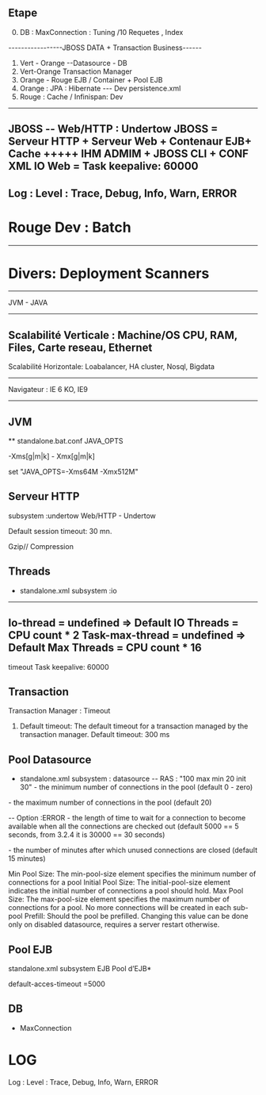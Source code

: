 ## Etape
0.  DB :  MaxConnection :  Tuning /10 Requetes , Index

-----------------JBOSS DATA + Transaction Business------
1.  Vert - Orange --Datasource - DB
2.  Vert-Orange Transaction Manager
3.  Orange - Rouge EJB  / Container  + Pool EJB
4.  Orange : JPA :  Hibernate --- Dev   persistence.xml
5.  Rouge : Cache / Infinispan:  Dev 
----------------------
JBOSS -- Web/HTTP : Undertow
JBOSS = Serveur HTTP + Serveur Web + Contenaur EJB+ Cache +++++ IHM  ADMIM + JBOSS CLI + CONF XML
IO Web = Task keepalive: 60000
-----------------------
Log  :  Level :  Trace,  Debug,  Info, Warn, ERROR
-------------------------------
# Rouge Dev : Batch
-----------------
# Divers:    Deployment Scanners

--------------------
JVM - JAVA

-------------------------
Scalabilité Verticale : Machine/OS  CPU, RAM, Files, Carte reseau, Ethernet
------------------------
Scalabilité Horizontale:  Loabalancer,  HA cluster, Nosql, Bigdata

-----
Navigateur : IE 6 KO,  IE9  
**********************************************************
## JVM
** standalone.bat.conf
JAVA_OPTS

-Xms<heap size>[g|m|k] -
Xmx<heap size>[g|m|k]

set "JAVA_OPTS=-Xms64M -Xmx512M"

## Serveur HTTP 
subsystem :undertow
Web/HTTP - Undertow

Default session timeout:
30 mn.

Gzip//  Compression
 <!-- ADD THIS FOR GZIP COMPRESSION -->
  <filter-ref name="gzipFilter" predicate="exists['%{o,Content-Type}'] and regex[pattern='(?:application/javascript|text/css|text/html|text/xml|application/json)(;.*)?', value=%{o,Content-Type}, full-match=true]"/>  
  <!-- /GZIP COMPRESSION -->

##  Threads
* standalone.xml
subsystem :io
--------------------------------------
Io-thread	= undefined => Default IO Threads = CPU  count * 2
Task-max-thread = undefined => Default Max Threads = CPU count * 16
----------------------------------------------------

timeout Task keepalive:
60000

## Transaction
Transaction Manager : Timeout

1. Default timeout:	The default timeout for a transaction managed by the transaction manager.
Default timeout:
300 ms

## Pool  Datasource
* standalone.xml
subsystem :  datasource
--  RAS :  "100 max   min 20     init 30"
<min-pool-size> - the minimum number of connections in the pool (default 0 - zero)

<max-pool-size> - the maximum number of connections in the pool (default 20)

-- Option :ERROR
<blocking-timeout-millis> - the length of time to wait for a connection to become available when all the connections are checked out (default 5000 == 5 seconds, from 3.2.4 it is 30000 == 30 seconds)

<idle-timeout-minutes> - the number of minutes after which unused connections are closed (default 15 minutes)

Min Pool Size:	The min-pool-size element specifies the minimum number of connections for a pool
Initial Pool Size:	The initial-pool-size element indicates the initial number of connections a pool should hold.
Max Pool Size:	The max-pool-size element specifies the maximum number of connections for a pool. No more connections will be created in each sub-pool
Prefill:	Should the pool be prefilled. Changing this value can be done only on disabled datasource, requires a server restart otherwise.

## Pool  EJB
standalone.xml
subsystem  EJB
Pool d’EJB*

default-acces-timeout =5000

## DB 
- MaxConnection

# LOG
Log  :  Level :  Trace,  Debug,  Info, Warn, ERROR


